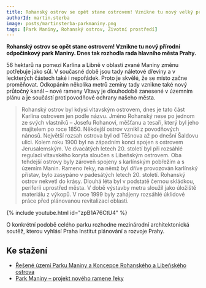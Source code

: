 ```yaml
---
title: Rohanský ostrov se opět stane ostrovem! Vznikne tu nový velký přírodní odpočinkový park
authorId: martin.sterba
image: posts/martinsterba-parkmaniny.png
tags: [Park Maniny, Rohanský ostrov, Životní prostředí]
---
```


**Rohanský ostrov se opět stane ostrovem! Vznikne tu nový přírodní odpočinkový park Maniny. Dnes tak rozhodla rada hlavního města Prahy.** 

56 hektarů na pomezí Karlína a Libně v oblasti zvané Maniny změnu potřebuje jako sůl. V současné době jsou tady náletové dřeviny a v leckterých částech také i nepořádek. Proto je skvělé, že se místo začne proměňovat. Odkopáním několika metrů zeminy tady vznikne také nový průtočný kanál – nové rameny Vltavy je dlouhodobě zanesené v územním plánu a je součástí protipovodňové ochrany našeho města.

> Rohanský ostrov byl kdysi vltavským ostrovem, dnes je tato část Karlína ostrovem jen podle názvu. Jméno Rohanský nese po jednom ze svých vlastníků – Josefu Rohanovi, měšťanu a tesaři, který byl jeho majitelem po roce 1850. Někdejší ostrov vznikl z povodňových nánosů. Největší rozsah ostrova byl od Těšnova až po dnešní Šaldovu ulici. Kolem roku 1900 byl na západním konci spojen s ostrovem Jerusalemským. Ve dvacátých letech 20. století byl při rozsáhlé regulaci vltavského koryta sloučen s Libeňským ostrovem. Oba tehdejší ostrovy byly zároveň spojeny s karlínským pobřežím a s územím Manin. Rameno řeky, na němž byl dříve provozován karlínský přístav, bylo zasypáno v padesátých letech 20. století. Rohanský ostrov nekvetl do krásy. Dlouhá léta byl v podstatě černou skládkou, periferií uprostřed města. V době výstavby metra sloužil jako úložiště materiálu z výkopů. V roce 1999 byly zahájeny rozsáhlé úklidové práce před plánovanou revitalizací oblasti.

{% include youtube.html id="zpB1A76CtU4" %}

O konkrétní podobě celého parku rozhodne mezinárodní architektonická soutěž, kterou vyhlásí Praha Institut plánování a rozvoje Prahy.

## Ke stažení
- [Řešené území Parku Maniny a Koncepce Rohanského a Libeňského ostrova](https://iprpraha.cz/assets/files/files/6583a0f871550acc6845fa20fa121ef7.pdf)
- [Park Maniny – projekt nového ramene řeky](https://iprpraha.cz/assets/files/files/ed27e44100dc2eabd11dc0264626cdb4.pdf)
